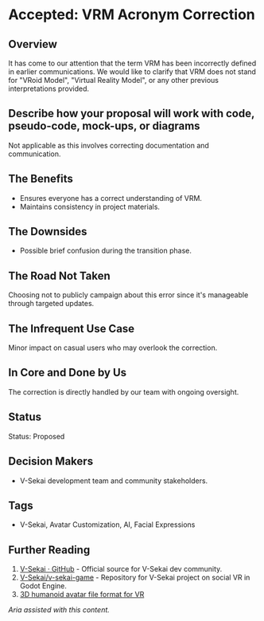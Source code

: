# Accepted: VRM Acronym Correction

## Overview

It has come to our attention that the term VRM has been incorrectly defined in earlier communications. We would like to clarify that VRM does not stand for "VRoid Model", "Virtual Reality Model", or any other previous interpretations provided.

## Describe how your proposal will work with code, pseudo-code, mock-ups, or diagrams

Not applicable as this involves correcting documentation and communication.

## The Benefits

- Ensures everyone has a correct understanding of VRM.
- Maintains consistency in project materials.

## The Downsides

- Possible brief confusion during the transition phase.

## The Road Not Taken

Choosing not to publicly campaign about this error since it's manageable through targeted updates.

## The Infrequent Use Case

Minor impact on casual users who may overlook the correction.

## In Core and Done by Us

The correction is directly handled by our team with ongoing oversight.

## Status

Status: Proposed <!-- Draft | Proposed | Rejected | Accepted | Deprecated | Superseded by -->

## Decision Makers

- V-Sekai development team and community stakeholders.

## Tags

- V-Sekai, Avatar Customization, AI, Facial Expressions

## Further Reading

1. [V-Sekai · GitHub](https://github.com/v-sekai) - Official source for V-Sekai dev community.
2. [V-Sekai/v-sekai-game](https://github.com/v-sekai/v-sekai-game) - Repository for V-Sekai project on social VR in Godot Engine.
3. [3D humanoid avatar file format for VR](https://vrm.dev/en/)

_Aria assisted with this content._
